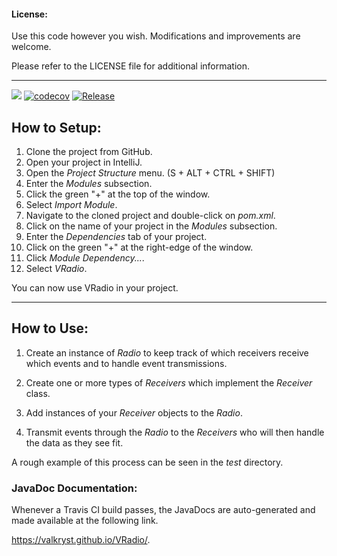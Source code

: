 #### License: 

Use this code however you wish. Modifications and improvements are welcome.

Please refer to the LICENSE file for additional information.

---

![](https://travis-ci.org/Valkryst/VRadio.svg?branch=master) [![codecov](https://codecov.io/gh/Valkryst/VRadio/branch/master/graph/badge.svg)](https://codecov.io/gh/Valkryst/VRadio) [![Release](https://jitpack.io/v/Valkryst/VRadio.svg)](https://jitpack.io/#Valkryst/VRadio)

## How to Setup:

1. Clone the project from GitHub.
2. Open your project in IntelliJ.
3. Open the *Project Structure* menu. (S + ALT + CTRL + SHIFT)
4. Enter the *Modules* subsection.
5. Click the green "+" at the top of the window.
6. Select *Import Module*.
7. Navigate to the cloned project and double-click on *pom.xml*.
8. Click on the name of your project in the *Modules* subsection.
9. Enter the *Dependencies* tab of your project.
10. Click on the green "+" at the right-edge of the window.
11. Click *Module Dependency...*.
12. Select *VRadio*.

You can now use VRadio in your project.

---

## How to Use:

1) Create an instance of *Radio* to keep track of which receivers receive which events and to handle event transmissions.

2) Create one or more types of *Receivers* which implement the *Receiver* class.

3) Add instances of your *Receiver* objects to the *Radio*.

3) Transmit events through the *Radio* to the *Receivers* who will then handle the data as they see fit.

A rough example of this process can be seen in the *test* directory.



### JavaDoc Documentation:

Whenever a Travis CI build passes, the JavaDocs are auto-generated and made available at the following link.

https://valkryst.github.io/VRadio/.
